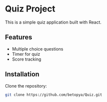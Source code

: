 # Quiz Project

This is a simple quiz application built with React.

## Features
- Multiple choice questions
- Timer for quiz
- Score tracking

## Installation

Clone the repository:

```bash
git clone https://github.com/betopya/Quiz.git
